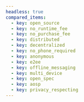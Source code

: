 ```yaml
---
headless: true
compared_items:
  - key: open_source
  - key: no_runtime_fee
  - key: no_purchase_fee
  - key: distributed
  - key: decentralized
  - key: no_phone_required
  - key: anonymous
  - key: e2ee
  - key: offline_messaging
  - key: multi_device
  - key: open_spec
  - key: aosp
  - key: privacy_respecting
---
```

